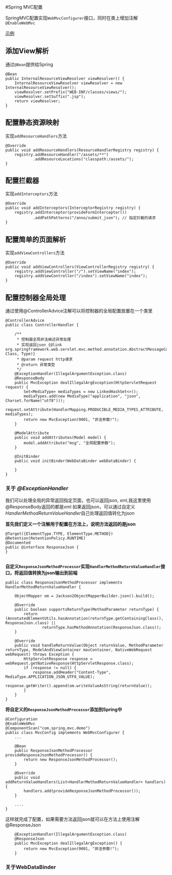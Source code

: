 #Spring MVC配置

SpringMVC配置实现`WebMvcConfigurer`接口，同时在类上增加注解`@EnableWebMvc`

[示例](https://github.com/Leo00001/SpringDemo/tree/master/SpringMVC)

## 添加View解析

通过`@Bean`提供给Spring

```
@Bean
public InternalResourceViewResolver viewResolver() {
    InternalResourceViewResolver viewResolver = new InternalResourceViewResolver();
    viewResolver.setPrefix("WEB-INF/classes/views/");
    viewResolver.setSuffix(".jsp");
    return viewResolver;
}
```

## 配置静态资源映射

实现`addResourceHandlers`方法

```
@Override
public void addResourceHandlers(ResourceHandlerRegistry registry) {
    registry.addResourceHandler("/assets/**")
            .addResourceLocations("classpath:/assets/");
}
```

## 配置拦截器

实现`addInterceptors`方法

```
@Override
public void addInterceptors(InterceptorRegistry registry) {
    registry.addInterceptor(provideFormInterceptor())
            .addPathPatterns("/anno/submit_json"); // 指定拦截的请求
}

```

## 配置简单的页面解析

实现`addViewControllers`方法

```
@Override
public void addViewControllers(ViewControllerRegistry registry) {
    registry.addViewController("/").setViewName("index");
    registry.addViewController("/index").setViewName("index");
}
```

## 配置控制器全局处理

通过使用@ControllerAdvice注解可以将控制器的全局配置放置在一个类里

```
@ControllerAdvice
public class ControllerHandler {

    /**
     * 控制器全局非法阐述异常处理
     * 实现返回json {@link org.springframework.web.servlet.mvc.method.annotation.AbstractMessageConverterMethodProcessor#getProducibleMediaTypes(HttpServletRequest, Class, Type)}
     * @param request http请求
     * @return 异常类型
     */
    @ExceptionHandler(IllegalArgumentException.class)
    @ResponseBody
    public MvcException dealIllegalArgException(HttpServletRequest request) {
        Set<MediaType> mediaTypes = new LinkedHashSet<>();
        mediaTypes.add(new MediaType("application", "json", Charset.forName("utf8")));
        request.setAttribute(HandlerMapping.PRODUCIBLE_MEDIA_TYPES_ATTRIBUTE, mediaTypes);
        return new MvcException(9001, "非法参数!");
    }

    @ModelAttribute
    public void addAttributes(Model model) {
        model.addAttribute("msg", "全局配置参数");
    }

    @InitBinder
    public void initBinder(WebDataBinder webDataBinder) {

    }
}
```

### 关于 _@ExceptionHandler_

我们可以处理全局的异常返回指定页面，也可以返回json, xml,我这里使用@ResponseBody返回的都是xml
如果返回json，可以通过自定义*HandlerMethodReturnValueHandler*自己处理返回值转化为json

**首先我们定义一个注解用于配置在方法上，说明方法返回的是json**

```
@Target({ElementType.TYPE, ElementType.METHOD})
@Retention(RetentionPolicy.RUNTIME)
@Documented
public @interface ResponseJson {
}


```

**自定义`ResponseJsonMethodProcessor`实现`HandlerMethodReturnValueHandler`接口，将返回值转换为json输出到前端**

```
public class ResponseJsonMethodProcessor implements HandlerMethodReturnValueHandler {

    ObjectMapper om = Jackson2ObjectMapperBuilder.json().build();

    @Override
    public boolean supportsReturnType(MethodParameter returnType) {
        return (AnnotatedElementUtils.hasAnnotation(returnType.getContainingClass(), ResponseJson.class) ||
                returnType.hasMethodAnnotation(ResponseJson.class));
    }

    @Override
    public void handleReturnValue(Object returnValue, MethodParameter returnType, ModelAndViewContainer mavContainer, NativeWebRequest webRequest) throws Exception {
        HttpServletResponse response = webRequest.getNativeResponse(HttpServletResponse.class);
        if (response != null) {
            response.addHeader("Content-Type", MediaType.APPLICATION_JSON_UTF8_VALUE);
            response.getWriter().append(om.writeValueAsString(returnValue));
        }
    }
}

```
**将自定义的`ResponseJsonMethodProcessor`添加到Spring中**

```
@Configuration
@EnableWebMvc
@ComponentScan("com.spring.mvc.demo")
public class MvcConfig implements WebMvcConfigurer {
    ...
    
    @Bean
    public ResponseJsonMethodProcessor provideResponseJsonMethodProcessor() {
        return new ResponseJsonMethodProcessor();
    }

    @Override
    public void addReturnValueHandlers(List<HandlerMethodReturnValueHandler> handlers) {
        handlers.add(provideResponseJsonMethodProcessor());
    }

    ....
}

```

这样就完成了配置，如果需要方法返回json就可以在方法上使用注解@ResponseJson

```
    @ExceptionHandler(IllegalArgumentException.class)
    @ResponseJson
    public MvcException dealIllegalArgException() {
        return new MvcException(9001, "非法参数!");
    }

```


### 关于WebDataBinder

